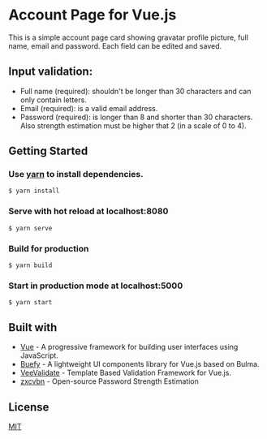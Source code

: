 # Account Page for Vue.js

This is a simple account page card showing gravatar profile picture, full name, email and password. Each field can be edited and saved.

## Input validation:

- Full name (required): shouldn't be longer than 30 characters and can only contain letters.
- Email (required): is a valid email address.
- Password (required): is longer than 8 and shorter than 30 characters. Also strength estimation must be higher that 2 (in a scale of 0 to 4).

## Getting Started

### Use [yarn](https://yarnpkg.com/en/) to install dependencies.

```
$ yarn install
```

### Serve with hot reload at localhost:8080

```
$ yarn serve
```

### Build for production

```
$ yarn build
```

### Start in production mode at localhost:5000

```
$ yarn start
```

## Built with

- [Vue](https://vuejs.org/) - A progressive framework for building user interfaces using JavaScript.
- [Buefy](https://buefy.org/) - A lightweight UI components library for Vue.js based on Bulma.
- [VeeValidate](https://baianat.github.io/vee-validate/) - Template Based Validation Framework for Vue.js.
- [zxcvbn](https://github.com/dropbox/zxcvbn) - Open-source Password Strength Estimation

## License

[MIT](https://choosealicense.com/licenses/mit/)
